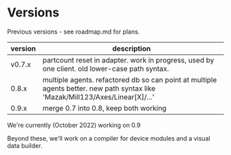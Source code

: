 # Versions

Previous versions - see roadmap.md for plans.

| version | description |
| --- | --- |
| v0.7.x | partcount reset in adapter. work in progress, used by one client. old lower-case path syntax. |
| 0.8.x | multiple agents. refactored db so can point at multiple agents better. new path syntax like 'Mazak/Mill123/Axes/Linear[X]/...' |
| 0.9.x | merge 0.7 into 0.8, keep both working |

We're currently (October 2022) working on 0.9

Beyond these, we'll work on a compiler for device modules and a visual data builder. 


<!-- 
future

| 0.10.x | expand metrics - use continuous aggregates to roll up events from history table, instead of bins table? calc oee etc |
| 0.11.x | refactor folder structure to allow client-specific drivers, modules, settings |
| 0.12.x | expand adapter to accommodate different output formats. clean up cache code |
| 0.13.x | optimize for security, traffic, size, cpu | 
-->



